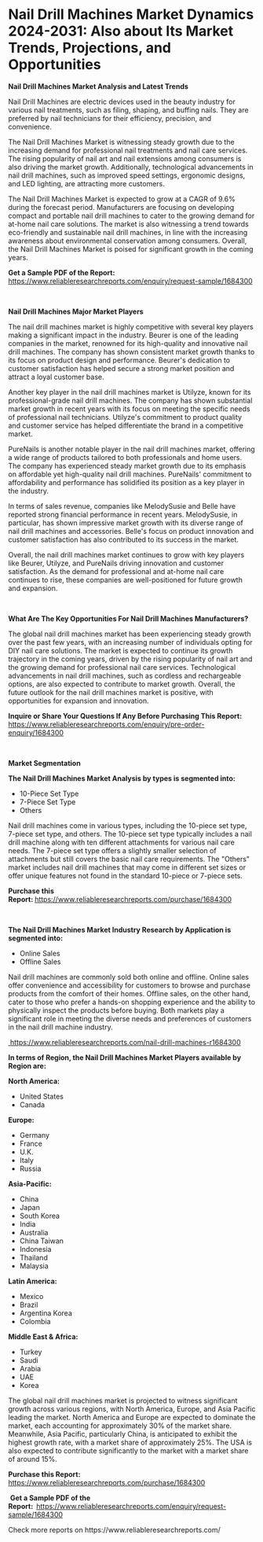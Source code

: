 <p><h1>Nail Drill Machines Market Dynamics 2024-2031: Also about Its Market Trends, Projections, and Opportunities</h1></p><p><strong>Nail Drill Machines Market Analysis and Latest Trends</strong></p>
<p><p>Nail Drill Machines are electric devices used in the beauty industry for various nail treatments, such as filing, shaping, and buffing nails. They are preferred by nail technicians for their efficiency, precision, and convenience. </p><p>The Nail Drill Machines Market is witnessing steady growth due to the increasing demand for professional nail treatments and nail care services. The rising popularity of nail art and nail extensions among consumers is also driving the market growth. Additionally, technological advancements in nail drill machines, such as improved speed settings, ergonomic designs, and LED lighting, are attracting more customers. </p><p>The Nail Drill Machines Market is expected to grow at a CAGR of 9.6% during the forecast period. Manufacturers are focusing on developing compact and portable nail drill machines to cater to the growing demand for at-home nail care solutions. The market is also witnessing a trend towards eco-friendly and sustainable nail drill machines, in line with the increasing awareness about environmental conservation among consumers. Overall, the Nail Drill Machines Market is poised for significant growth in the coming years.</p></p>
<p><strong>Get a Sample PDF of the Report:&nbsp;</strong> <a href="https://www.reliableresearchreports.com/enquiry/request-sample/1684300">https://www.reliableresearchreports.com/enquiry/request-sample/1684300</a></p>
<p>&nbsp;</p>
<p><strong>Nail Drill Machines Major Market Players</strong></p>
<p><p>The nail drill machines market is highly competitive with several key players making a significant impact in the industry. Beurer is one of the leading companies in the market, renowned for its high-quality and innovative nail drill machines. The company has shown consistent market growth thanks to its focus on product design and performance. Beurer's dedication to customer satisfaction has helped secure a strong market position and attract a loyal customer base.</p><p>Another key player in the nail drill machines market is Utilyze, known for its professional-grade nail drill machines. The company has shown substantial market growth in recent years with its focus on meeting the specific needs of professional nail technicians. Utilyze's commitment to product quality and customer service has helped differentiate the brand in a competitive market.</p><p>PureNails is another notable player in the nail drill machines market, offering a wide range of products tailored to both professionals and home users. The company has experienced steady market growth due to its emphasis on affordable yet high-quality nail drill machines. PureNails' commitment to affordability and performance has solidified its position as a key player in the industry.</p><p>In terms of sales revenue, companies like MelodySusie and Belle have reported strong financial performance in recent years. MelodySusie, in particular, has shown impressive market growth with its diverse range of nail drill machines and accessories. Belle's focus on product innovation and customer satisfaction has also contributed to its success in the market.</p><p>Overall, the nail drill machines market continues to grow with key players like Beurer, Utilyze, and PureNails driving innovation and customer satisfaction. As the demand for professional and at-home nail care continues to rise, these companies are well-positioned for future growth and expansion.</p></p>
<p>&nbsp;</p>
<p><strong>What Are The Key Opportunities For Nail Drill Machines Manufacturers?</strong></p>
<p><p>The global nail drill machines market has been experiencing steady growth over the past few years, with an increasing number of individuals opting for DIY nail care solutions. The market is expected to continue its growth trajectory in the coming years, driven by the rising popularity of nail art and the growing demand for professional nail care services. Technological advancements in nail drill machines, such as cordless and rechargeable options, are also expected to contribute to market growth. Overall, the future outlook for the nail drill machines market is positive, with opportunities for expansion and innovation.</p></p>
<p><strong>Inquire or Share Your Questions If Any Before Purchasing This Report:</strong> <a href="https://www.reliableresearchreports.com/enquiry/pre-order-enquiry/1684300">https://www.reliableresearchreports.com/enquiry/pre-order-enquiry/1684300</a></p>
<p>&nbsp;</p>
<p><strong>Market Segmentation</strong></p>
<p><strong>The Nail Drill Machines Market Analysis by types is segmented into:</strong></p>
<p><ul><li>10-Piece Set Type</li><li>7-Piece Set Type</li><li>Others</li></ul></p>
<p><p>Nail drill machines come in various types, including the 10-piece set type, 7-piece set type, and others. The 10-piece set type typically includes a nail drill machine along with ten different attachments for various nail care needs. The 7-piece set type offers a slightly smaller selection of attachments but still covers the basic nail care requirements. The "Others" market includes nail drill machines that may come in different set sizes or offer unique features not found in the standard 10-piece or 7-piece sets.</p></p>
<p><strong>Purchase this Report:&nbsp;</strong><a href="https://www.reliableresearchreports.com/purchase/1684300">https://www.reliableresearchreports.com/purchase/1684300</a></p>
<p>&nbsp;</p>
<p><strong>The Nail Drill Machines Market Industry Research by Application is segmented into:</strong></p>
<p><ul><li>Online Sales</li><li>Offline Sales</li></ul></p>
<p><p>Nail drill machines are commonly sold both online and offline. Online sales offer convenience and accessibility for customers to browse and purchase products from the comfort of their homes. Offline sales, on the other hand, cater to those who prefer a hands-on shopping experience and the ability to physically inspect the products before buying. Both markets play a significant role in meeting the diverse needs and preferences of customers in the nail drill machine industry.</p></p>
<p><a href="https://www.reliableresearchreports.com/nail-drill-machines-r1684300">&nbsp;https://www.reliableresearchreports.com/nail-drill-machines-r1684300</a></p>
<p><strong>In terms of Region, the Nail Drill Machines Market Players available by Region are:</strong></p>
<p>
    <p> <strong> North America: </strong>
        <ul>
            <li>United States</li>
            <li>Canada</li>
        </ul>
        </p> 
    <p> <strong> Europe: </strong>
        <ul>
            <li>Germany</li>
            <li>France</li>
            <li>U.K.</li>
            <li>Italy</li>
            <li>Russia</li>
        </ul>
        </p> 
    <p> <strong> Asia-Pacific: </strong>
        <ul>
            <li>China</li>
            <li>Japan</li>
            <li>South Korea</li>
            <li>India</li>
            <li>Australia</li>
            <li>China Taiwan</li>
            <li>Indonesia</li>
            <li>Thailand</li>
            <li>Malaysia</li>
        </ul>
        </p> 
    <p> <strong> Latin America: </strong>
        <ul>
            <li>Mexico</li>
            <li>Brazil</li>
            <li>Argentina Korea</li>
            <li>Colombia</li>
        </ul>
        </p> 
    <p> <strong> Middle East & Africa: </strong>
        <ul>
            <li>Turkey</li>
            <li>Saudi</li>
            <li>Arabia</li>
            <li>UAE</li>
            <li>Korea</li>
        </ul>
    </p>
    </p>
<p><p>The global nail drill machines market is projected to witness significant growth across various regions, with North America, Europe, and Asia Pacific leading the market. North America and Europe are expected to dominate the market, each accounting for approximately 30% of the market share. Meanwhile, Asia Pacific, particularly China, is anticipated to exhibit the highest growth rate, with a market share of approximately 25%. The USA is also expected to contribute significantly to the market with a market share of around 15%.</p></p>
<p><strong>Purchase this Report: </strong><a href="https://www.reliableresearchreports.com/purchase/1684300">https://www.reliableresearchreports.com/purchase/1684300</a></p>
<p>&nbsp;<strong>Get a Sample PDF of the Report:&nbsp;&nbsp;</strong><a href="https://www.reliableresearchreports.com/enquiry/request-sample/1684300">https://www.reliableresearchreports.com/enquiry/request-sample/1684300</a></p>
<p><strong></strong></p>
<p>Check more reports on https://www.reliableresearchreports.com/</p>